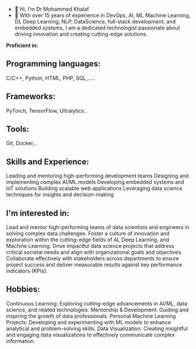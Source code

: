 - 👋 Hi, I’m Dr Mohammed Khalaf
- 👀 With over 15 years of experience in DevOps, AI, ML Machine Learning, DL Deep Learning, NLP, DataScience, full-stack development, and embedded systems, I am a dedicated technologist passionate about driving innovation and creating cutting-edge solutions.

**Proficient in:**

## Programming languages:
C/C++, Python, HTML, PHP, SQL,.....
## Frameworks:
 PyTorch, TensorFlow, Ultralytics..
## Tools:
Git, Docker,..
## Skills and Experience: ##
Leading and mentoring high-performing development teams
Designing and implementing complex AI/ML models
Developing embedded systems and IoT solutions
Building scalable web applications
Leveraging data science techniques for insights and decision-making
## I'm interested in:
Lead and mentor high-performing teams of data scientists and engineers in solving complex data challenges.
Foster a culture of innovation and exploration within the cutting-edge fields of AI, Deep Learning, and Machine Learning.
Drive impactful data science projects that address critical societal needs and align with organizational goals and objectives.
Collaborate effectively with stakeholders across departments to ensure project success and deliver measurable results against key performance indicators (KPIs).
## Hobbies:
Continuous Learning: Exploring cutting-edge advancements in AI/ML, data science, and related technologies.
Mentorship & Development: Guiding and inspiring the growth of data professionals.
Personal Machine Learning Projects: Developing and experimenting with ML models to enhance analytical and problem-solving skills.
Data Visualization: Creating insightful and engaging data visualizations to effectively communicate complex information.


<!---
Dr-Mo-Khalaf/Dr-Mo-Khalaf is a ✨ special ✨ repository because its `README.md` (this file) appears on your GitHub profile.
You can click the Preview link to take a look at your changes.
--->
